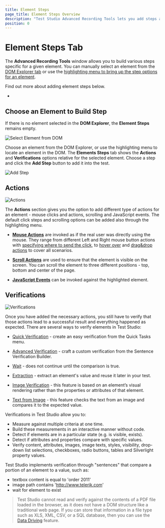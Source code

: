 ```yaml
---
title: Element Steps
page_title: Element Steps Overview
description: "Test Studio Advanced Recording Tools lets you add steps against a selected element during recording. Select an element from the DOM tree and switch to Element Steps tab to choose what step to add. Elements steps can be action or verification type."
position: 0
---
```

# Element Steps Tab

The __Advanced Recording Tools__ window allows you to build various steps specific for a given element. You can manually select an element from the <a href="/features/recorder/advanced-recording-tools/dom-explorer" target="_blank">DOM Explorer tab</a> or use the <a href="/features/recorder/highlighting-menu/element-options" target="_blank">highlighting menu to bring up the step options for an element</a>.

Find out more about adding element steps below.
 
- []()

## Choose an Element to Build Step

If there is no element selected in the __DOM Explorer__, the __Element Steps__ remains empty.

![Select Element from DOM][1]

Choose an element from the DOM Explorer, or use the highlighting menu to locate an element in the DOM. The __Elements Steps__ tab shows the __Actions__ and __Verifications__ options relative for the selected element. Choose a step and click the **Add Step** button to add it into the test.

![Add Step][2]

## Actions

![Actions][3]

The __Actions__ section gives you the option to add different type of actions for an element - mouse clicks and actions, scrolling and JavaScript events. The default click steps and scrolling options can be added also through the highlighting menu. 

- __<a href="/features/recorder/advanced-recording-tools/element-steps/actions/mouse-actions" target="_blank">Mouse Actions</a>__ are invoked as if the real user was directly using the mouse. They range from different Left and Right mouse button actions with <a href="/features/recorder/advanced-recording-tools/element-steps/actions/adv-mouse-actions" target="_blank">specifying where to send the click</a>, to <a href="/features/recorder/highlighting-menu/mouse-actions" target="_blank">hover over</a> and <a href="/features/recorder/advanced-recording-tools/element-steps/actions/drag-and-drop" target="_blank">drag&drop actions</a> to cover all scenarios.

- <a href="/features/recorder/highlighting-menu/scroll-actions" target="_blank">__Scroll Actions__</a> are used to ensure that the element is visible on the screen. You can scroll the element to three different positions - top, bottom and center of the page.

- <a href="/features/recorder/advanced-recording-tools/element-steps/actions/javascript-events" target="_blank">__JavaScript Events__</a> can be invoked against the highlighted element.

## Verifications

![Verifications][4]

Once you have added the necessary actions, you still have to verify that those actions lead to a successful result and everything happened as expected. There are several ways to verify elements in Test Studio:

- <a href="/features/recorder/advanced-recording-tools/element-steps/verifications/quick-verification" target="_blank">Quick Verification</a> - create an easy verification from the Quick Tasks menu.

- <a href="/features/recorder/advanced-recording-tools/element-steps/verifications/advanced-verification" target="_blank">Advanced Verification</a> - craft a custom verification from the Sentence Verification Builder.

- <a href="/features/recorder/advanced-recording-tools/element-steps/verifications/wait" target="_blank">Wait</a> - does not continue until the comparison is true.

- <a href="/features/recorder/advanced-recording-tools/element-steps/verifications/extraction" target="_blank">Extraction</a> - extract an element's value and reuse it later in your test.

- <a href="/features/recorder/advanced-recording-tools/element-steps/verifications/image-verification" target="_blank">Image Verification</a> - this feature is based on an element’s visual rendering rather than the properties or attributes of that element.

- <a href="/features/recorder/advanced-recording-tools/element-steps/verifications/text-from-image" target="_blank">Text from Image</a> - this feature checks the text from an image and compares it to the expected value.

Verifications in Test Studio allow you to:

- Measure against multiple criteria at one time.
- Build these measurements in an interactive manner without code.
- Detect if elements are in a particular state (e.g. is visible, exists).
- Detect if attributes and properties compare with specific values.
- Verify content, attributes, images, image texts, styles, visibility, drop-down list selections, checkboxes, radio buttons, tables and Silverlight property values.

Test Studio implements verification through "sentences" that compare a portion of an element to a value, such as:

- textbox content is equal to 'order 2011'
- image path contains 'http://www.telerik.com'
- wait for element to exist

> Test Studio cannot read and verify against the contents of a PDF file loaded in the browser, as it does not have a DOM structure like a traditional web page. If you can store that information in a file type such as XLS, XML, CSV, or a SQL database, then you can use the <a href="/features/data-driven-testing/Overview" target="blank">Data Driving</a> feature. 

[1]: /img/features/recorder/advanced-recording-tools/element-steps/steps-overview/fig1.png
[2]: /img/features/recorder/advanced-recording-tools/element-steps/steps-overview/fig2.png
[3]: /img/features/recorder/advanced-recording-tools/element-steps/steps-overview/fig3.png
[4]: /img/features/recorder/advanced-recording-tools/element-steps/steps-overview/fig4.png
